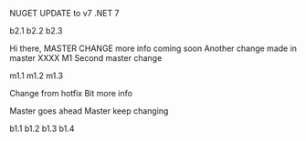 NUGET UPDATE to v7
.NET 7

b2.1
b2.2
b2.3

Hi there, MASTER CHANGE
more info coming soon
Another change made in master XXXX M1
Second master change

m1.1
m1.2
m1.3

Change from hotfix
Bit more info

Master goes ahead
Master keep changing

b1.1
b1.2
b1.3
b1.4